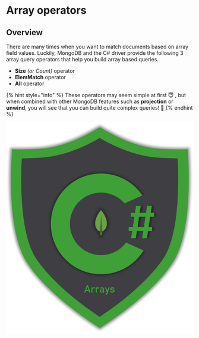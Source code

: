 # Array operators

## Overview

There are many times when you want to match documents based on array field values. Luckily, MongoDB and the C\# driver provide the following 3 array query operators that help you build array based queries.

* **Size** _\(or Count\)_ operator
* **ElemMatch** operator
* **All** operator

{% hint style="info" %}
These operators may seem simple at first 😇 , but when combined with other MongoDB features such as **projection** or **unwind**, you will see that you can build quite complex queries! 💪 
{% endhint %}

![Array operators](../.gitbook/assets/arrays.png)

